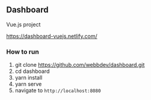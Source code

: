 ## Dashboard
Vue.js project

https://dashboard-vuejs.netlify.com/

### How to run
1. git clone https://github.com/webbdev/dashboard.git
2. cd dashboard
3. yarn install
4. yarn serve
5. navigate to `http://localhost:8080`